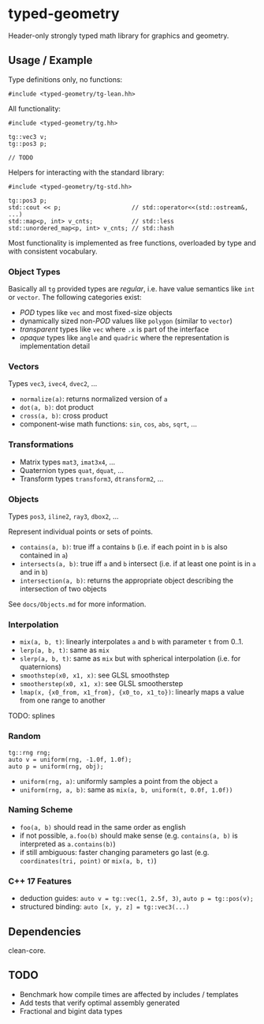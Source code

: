 # typed-geometry

Header-only strongly typed math library for graphics and geometry.


## Usage / Example

Type definitions only, no functions:
```
#include <typed-geometry/tg-lean.hh>
```

All functionality:
```
#include <typed-geometry/tg.hh>

tg::vec3 v;
tg::pos3 p;

// TODO
```

Helpers for interacting with the standard library:
```
#include <typed-geometry/tg-std.hh>

tg::pos3 p;
std::cout << p;                    // std::operator<<(std::ostream&, ...)
std::map<p, int> v_cnts;           // std::less
std::unordered_map<p, int> v_cnts; // std::hash
```

Most functionality is implemented as free functions, overloaded by type and with consistent vocabulary.

### Object Types

Basically all `tg` provided types are _regular_, i.e. have value semantics like `int` or `vector`.
The following categories exist:

* _POD_ types like `vec` and most fixed-size objects
* dynamically sized non-_POD_ values like `polygon` (similar to `vector`)
* _transparent_ types like `vec` where `.x` is part of the interface
* _opaque_ types like `angle` and `quadric` where the representation is implementation detail

### Vectors

Types `vec3`, `ivec4`, `dvec2`, ...

* `normalize(a)`: returns normalized version of `a`
* `dot(a, b)`: dot product
* `cross(a, b)`: cross product
* component-wise math functions: `sin`, `cos`, `abs`, `sqrt`, ...

### Transformations

* Matrix types `mat3`, `imat3x4`, ...
* Quaternion types `quat`, `dquat`, ...
* Transform types `transform3`, `dtransform2`, ...

### Objects

Types `pos3`, `iline2`, `ray3`, `dbox2`, ...

Represent individual points or sets of points.

* `contains(a, b)`: true iff `a` contains `b` (i.e. if each point in `b` is also contained in `a`)
* `intersects(a, b)`: true iff `a` and `b` intersect (i.e. if at least one point is in `a` and in `b`)
* `intersection(a, b)`: returns the appropriate object describing the intersection of two objects

See `docs/Objects.md` for more information.

### Interpolation

* `mix(a, b, t)`: linearly interpolates `a` and `b` with parameter `t` from 0..1.
* `lerp(a, b, t)`: same as `mix`
* `slerp(a, b, t)`: same as `mix` but with spherical interpolation (i.e. for quaternions)
* `smoothstep(x0, x1, x)`: see GLSL smoothstep
* `smootherstep(x0, x1, x)`: see GLSL smootherstep
* `lmap(x, {x0_from, x1_from}, {x0_to, x1_to})`: linearly maps a value from one range to another

TODO: splines

### Random

```
tg::rng rng;
auto v = uniform(rng, -1.0f, 1.0f);
auto p = uniform(rng, obj);
```

* `uniform(rng, a)`: uniformly samples a point from the object `a`
* `uniform(rng, a, b)`: same as `mix(a, b, uniform(t, 0.0f, 1.0f))`

### Naming Scheme

* `foo(a, b)` should read in the same order as english
* if not possible, `a.foo(b)` should make sense (e.g. `contains(a, b)` is interpreted as `a.contains(b)`)
* if still ambiguous: faster changing parameters go last (e.g. `coordinates(tri, point)` or `mix(a, b, t)`)


### C++ 17 Features

* deduction guides: `auto v = tg::vec(1, 2.5f, 3)`, `auto p = tg::pos(v);`
* structured binding: `auto [x, y, z] = tg::vec3(...)`

## Dependencies

clean-core.

## TODO

* Benchmark how compile times are affected by includes / templates
* Add tests that verify optimal assembly generated
* Fractional and bigint data types
